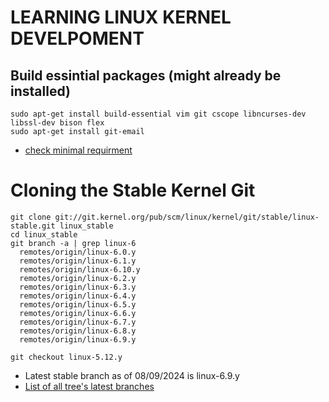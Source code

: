 # LEARNING LINUX KERNEL DEVELPOMENT 
## Build essintial packages (might already be installed)
```
sudo apt-get install build-essential vim git cscope libncurses-dev libssl-dev bison flex
sudo apt-get install git-email
```
- [check minimal requirment](https://www.kernel.org/doc/html/latest/process/changes.html)

# Cloning the Stable Kernel Git
```
git clone git://git.kernel.org/pub/scm/linux/kernel/git/stable/linux-stable.git linux_stable
cd linux_stable
git branch -a | grep linux-6
  remotes/origin/linux-6.0.y
  remotes/origin/linux-6.1.y
  remotes/origin/linux-6.10.y
  remotes/origin/linux-6.2.y
  remotes/origin/linux-6.3.y
  remotes/origin/linux-6.4.y
  remotes/origin/linux-6.5.y
  remotes/origin/linux-6.6.y
  remotes/origin/linux-6.7.y
  remotes/origin/linux-6.8.y
  remotes/origin/linux-6.9.y

​git checkout linux-5.12.y
```
- Latest stable branch as of 08/09/2024 is linux-6.9.y
- [List of all tree's latest branches](https://www.kernel.org/)
